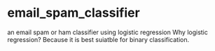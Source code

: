 # email_spam_classifier
an email spam or ham classifier using logistic regression
Why logistic regression? Because it is best suiatble for binary classification.
